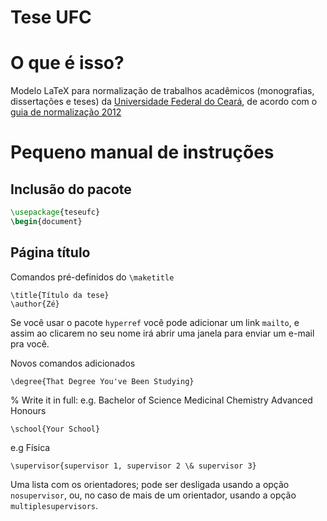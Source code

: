 Tese UFC
========

# O que é isso?

Modelo LaTeX para normalização de trabalhos acadêmicos (monografias, dissertações e teses) da [Universidade Federal do Ceará](https://www.ufc.br), de acordo com o [guia de normalização 2012](http://www.biblioteca.ufc.br/images/stories/arquivos/bibliotecauniversitaria/guia_normalizacao_ufc_2012.pdf)

# Pequeno manual de instruções 
## Inclusão do pacote
```latex
\usepackage{teseufc}
\begin{document}
```
## Página título

Comandos pré-definidos do `\maketitle` 
```
\title{Título da tese} 
\author{Zé}
```
Se você usar o pacote `hyperref` você pode adicionar um link `mailto`, e assim ao clicarem no seu nome irá abrir uma janela para enviar um e-mail pra você.
	
Novos comandos adicionados 
```
\degree{That Degree You've Been Studying} 

```
  % Write it in full: e.g. Bachelor of Science Medicinal Chemistry Advanced Honours
```
\school{Your School} 
```
e.g Física

```
\supervisor{supervisor 1, supervisor 2 \& supervisor 3}
```
Uma lista com os orientadores; pode ser desligada usando a opção `nosupervisor`, ou, no caso de mais de um orientador, usando a opção `multiplesupervisors`.

